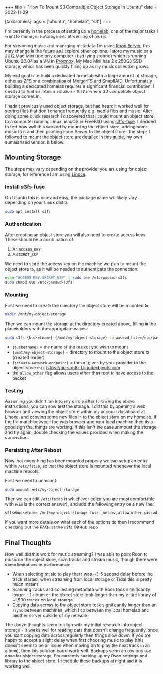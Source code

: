 +++
title = "How To Mount S3 Compatible Object Storage in Ubuntu"
date = 2022-11-29

[taxonomies]
tags = ["ubuntu", "homelab", "s3"]
+++

I'm currently in the process of setting up a [homelab](https://linuxhandbook.com/homelab/), one of the major tasks I want to manage is storage and streaming of music.

For streaming music and managing metadata I'm using [Roon Server](https://roonlabs.com/), this may change in the future as I explore other options. I store my music on a 2012 Mac Mini (the only computer I had lying around) which is running Ubuntu 20.04 as a VM in [Proxmox](https://www.proxmox.com/en/). My Mac Mini has 2 x 250GB SSD storage, which has been quickly filling up as my music collection grows.

<!-- more -->

My end goal is to build a dedicated homelab with a large amount of storage, either as [ZFS](https://arstechnica.com/information-technology/2020/05/zfs-101-understanding-zfs-storage-and-performance/) or a combination of [MergerFS](https://perfectmediaserver.com/tech-stack/mergerfs/) and [SnapRAID](https://perfectmediaserver.com/tech-stack/snapraid/). Unfortunately building a dedicated homelab requires a significant financial contribution. I needed to find an interim solution - that's where S3 compatible object storage comes in.

I hadn't previously used object storage, but had heard it worked well for storing files that don't change frequently e.g. media files and music. After doing some quick research I discovered that I could mount an object store to a computer running Linux, macOS or FreeBSD using [s3fs-fuse](https://github.com/s3fs-fuse/s3fs-fuse). I decided to test how well this worked by mounting the object store, adding some music to it and then pointing Roon Server to the object store. The steps I followed to mount the object store are detailed in [this guide](https://upcloud.com/resources/tutorials/mount-object-storage-cloud-server-s3fs-fuse), my own summarised version is below.

## Mounting Storage

The steps may vary depending on the provider you are using for object storage, for reference I am using [Linode](https://www.linode.com/).

### Install s3fs-fuse

On Ubuntu this is nice and easy, the package name will likely vary depending on your Linux distro:
```bash
sudo apt install s3fs
```

### Authentication

After creating an object store you will also need to create access keys. These should be a combination of:
1. An `ACCESS_KEY`
2. A `SECRET_KEY`

We need to store the access key on the machine we plan to mount the object store to, as it will be needed to authenticate the connection:
```bash
echo "ACCESS_KEY:SECRET_KEY" | sudo tee /etc/passwd-s3fs
sudo chmod 600 /etc/passwd-s3fs
```

### Mounting

First we need to create the directory the object store will be mounted to:
```bash
mkdir /mnt/my-object-storage
```

Then we can mount the storage at the directory created above, filling in the placeholders with the appropriate values:
```bash
sudo s3fs {bucketname} {/mnt/my-object-storage} -o passwd_file=/etc/passwd-s3fs -o allow_other -o url=https://{private-network-endpoint}
```

- `{bucketname}` = the name of the bucket you wish to mount
- `{/mnt/my-object-storage}` = directory to mount to the object store to (created earlier)
- `{private-network-endpoint}` = the url given by your provider to the object store e.g. https://ap-south-1.linodeobjects.com
- the `allow_other` flag allows users other than root to have access to the bucket

### Testing

Assuming you didn't run into any errors after following the above instructions, you can now test the storage. I did this by opening a web browser and viewing the object store within my account dashboard at Linode, and copying some new files in to the object store on my homelab. If the file match between the web browser and your local machine then its a good sign that things are working. If this isn't the case unmount the storage and try again, double checking the values provided when making the connection.

### Persisting After Reboot

Now that everything has been mounted properly we can setup an entry within `/etc/fstab`, so that the object store is mounted whenever the local machine reboots.

First we need to unmount:
```bash
sudo umount /etc/my-object-storage
```

Then we can edit `/etc/fstab` in whichever editor you are most comfortable with (`vim` is the correct answer), and add the following entry on a new line:
```bash
s3fs#bucketname /mnt/my-object-storage fuse _netdev,allow_other,passwd_file=/etc/passwd-s3fs,url=https://ap-south-1.linodeobjects.com/ 0 0
```

If you want more details on what each of the options do then I recommend checking out the FAQs at the [s3fs GitHub repo](https://github.com/s3fs-fuse/s3fs-fuse/wiki/FAQ)

## Final Thoughts

How well did this work for music streaming? I was able to point Roon to music on the object store, scan tracks and stream music, though there were some limitations in performance:
- When selecting music to play there was ~3-5 second delay before the track started, when streaming from local storage or Tidal this is pretty much instant
- Scanning tracks and collecting metadata with Roon took significantly longer - 1 album on the object store took longer than my entire library of ~1,500 tracks on local storage
- Copying data across to the object store took significantly longer than an `rsync` between machines, which I do between my local homelab and another server outside of my network

The above thoughts seem to align with my initial research into object storage - it works well for reading data that doesn't change frequently, once you start copying data across regularly then things slow down. If you are happy to accept a slight delay when first choosing music to play (this doesn't seem to be an issue when moving on to play the next track in an album), then this solution could work well. Backups seem an obvious use case for object storage, I'm currently backing up my Roon settings and library to the object store, I schedule these backups at night and it is working well.
